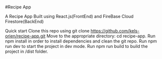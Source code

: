 #Recipe App

A Recipe App Built using React.js(FrontEnd) and FireBase Cloud Firestore(BackEnd)


Quick start
Clone this repo using git clone https://github.com/kels-orien/recipe-app.git
Move to the appropriate directory: cd recipe-app.
Run npm install in order to install dependencies and clean the git repo.
Run npm run dev to start the project in dev mode.
Run npm run build to build the project in /dist folder.


